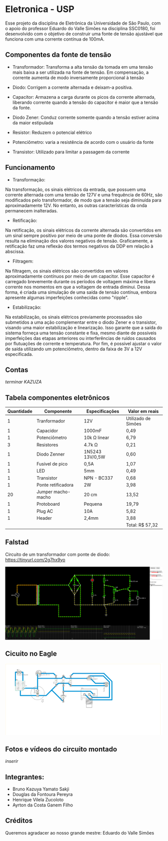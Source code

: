 # Eletronica - USP
Esse projeto da disciplina de Eletrônica da Universidade de São Paulo, com o apoio do professor Eduardo do Valle Simões  na disciplina SSC0180, foi desenvolvido com o objetivo de construir uma fonte de tensão ajustável que funciona com uma corrente contínua de 100mA.

## Componentes da fonte de tensão

* Transformador: Transforma a alta tensão da tomada em uma tensão mais baixa a ser utilizada na fonte de tensão. Em compensação, a corrente aumenta de modo inversamente proporcional à tensão

* Diodo: Corrigem a corrente alternada e deixam-a positiva.

* Capacitor: Armazena a carga durante os picos da corrente alternada, liberando corrente quando a tensão do capacitor é maior que a tensão da fonte.

* Diodo Zener: Conduz corrente somente quando a tensão estiver acima da maior estipulada

* Resistor: Reduzem o potencial elétrico

* Potenciômetro: varia a resistência de acordo com o usuário da fonte

* Transistor: Utilizado para limitar a passagem da corrente

 ## Funcionamento 
 
* Transformação:

Na transformação, os sinais elétricos da entrada, que possuem uma corrente alternada com uma tensão de 127V e uma frequência de 60Hz, são modificados pelo transformador, de modo que a tensão seja diminuída para aproximadamente 12V. No entanto, as outras características da onda permanecem inalteradas.

* Retificação:

Na retificação, os sinais elétricos da corrente alternada são convertidos em um sinal sempre positivo por meio de uma ponte de diodos. Essa conversão resulta na eliminação dos valores negativos de tensão. Graficamente, a retificação faz uma reflexão dos termos negativos da DDP em relação à abscissa.

* Filtragem:

Na filtragem, os sinais elétricos são convertidos em valores aproximadamente contínuos por meio de um capacitor. Esse capacitor é carregado brevemente durante os períodos de voltagem máxima e libera corrente nos momentos em que a voltagem de entrada diminui. Dessa forma, é criada uma simulação de uma saída de tensão contínua, embora apresente algumas imperfeições conhecidas como "ripple".

* Estabilização:

Na estabilização, os sinais elétricos previamente processados são submetidos a uma ação complementar entre o diodo Zener e o transistor, visando uma maior estabilização e linearização. Isso garante que a saída do sistema forneça uma tensão constante e fixa, mesmo diante de possíveis imperfeições das etapas anteriores ou interferências de ruídos causados por flutuações de corrente e temperatura. Por fim, é possível ajustar o valor de saída utilizando um potenciômetro, dentro da faixa de 3V a 12V especificada.


## Contas

_terminar KAZUZA_

## Tabela componentes eletrônicos

| Quantidade  | Componente | Especificações  | Valor em reais |
| ------------- | ------------- | ------------- | ------------- |
| 1  | Tranformador  | 12V | Utilizado de Simões  |
| 1 | Capacidor | 1000mF | 0,49  |
| 1  | Potenciômetro | 10k Ω linear | 6,79  |
| 3  | Resistores | 4.7k Ω  | 0,21  |
| 1  | Diodo Zenner | 1N5243 13V/0,5W  | 0,60  |
| 1 | Fusível de pico | 0,5A  | 1,07  |
| 1 | LED | 5mm  | 0,49  |
| 1 | Transistor | NPN - BC337  | 0,68 |
| 1 | Ponte retificadora | 2W  | 3,98  |
| 20 | Jumper macho-macho | 20 cm  | 13,52  |
| 1 | Protoboard | Pequena  | 19,79 |
| 1 | Plug AC | 10A  | 5,82  |
| 1 | Header | 2,4mm  | 3,88  |
|  |  |  | Total: R$ 57,32 |


## Falstad
Circuito de um transformador com ponte de diodo: https://tinyurl.com/2g7hx9yo

![alt text](https://github.com/A1RT0N/Eletr-nica/blob/main/2023-06-24_20-12.png?raw=true)

## Cicuito no Eagle
![alt text](https://github.com/A1RT0N/Eletr-nica/blob/main/2023-07-02_17-15.png?raw=true)

## Fotos e vídeos do circuito montado
_inserir_

## Integrantes:
* Bruno Kazuya Yamato Sakji
* Douglas da Fontoura Pereyra
* Henrique Vilela Zucoloto
* Ayrton da Costa Ganem Filho

## Créditos
Queremos agradacer ao nosso grande mestre: Eduardo do Valle Simões

